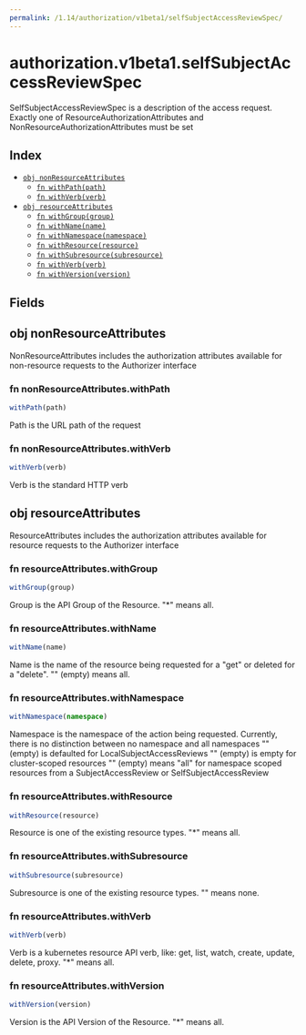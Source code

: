 ```yaml
---
permalink: /1.14/authorization/v1beta1/selfSubjectAccessReviewSpec/
---
```


# authorization.v1beta1.selfSubjectAccessReviewSpec

SelfSubjectAccessReviewSpec is a description of the access request.  Exactly one of ResourceAuthorizationAttributes and NonResourceAuthorizationAttributes must be set

## Index

* [`obj nonResourceAttributes`](#obj-nonresourceattributes)
  * [`fn withPath(path)`](#fn-nonresourceattributeswithpath)
  * [`fn withVerb(verb)`](#fn-nonresourceattributeswithverb)
* [`obj resourceAttributes`](#obj-resourceattributes)
  * [`fn withGroup(group)`](#fn-resourceattributeswithgroup)
  * [`fn withName(name)`](#fn-resourceattributeswithname)
  * [`fn withNamespace(namespace)`](#fn-resourceattributeswithnamespace)
  * [`fn withResource(resource)`](#fn-resourceattributeswithresource)
  * [`fn withSubresource(subresource)`](#fn-resourceattributeswithsubresource)
  * [`fn withVerb(verb)`](#fn-resourceattributeswithverb)
  * [`fn withVersion(version)`](#fn-resourceattributeswithversion)

## Fields

## obj nonResourceAttributes

NonResourceAttributes includes the authorization attributes available for non-resource requests to the Authorizer interface

### fn nonResourceAttributes.withPath

```ts
withPath(path)
```

Path is the URL path of the request

### fn nonResourceAttributes.withVerb

```ts
withVerb(verb)
```

Verb is the standard HTTP verb

## obj resourceAttributes

ResourceAttributes includes the authorization attributes available for resource requests to the Authorizer interface

### fn resourceAttributes.withGroup

```ts
withGroup(group)
```

Group is the API Group of the Resource.  "*" means all.

### fn resourceAttributes.withName

```ts
withName(name)
```

Name is the name of the resource being requested for a "get" or deleted for a "delete". "" (empty) means all.

### fn resourceAttributes.withNamespace

```ts
withNamespace(namespace)
```

Namespace is the namespace of the action being requested.  Currently, there is no distinction between no namespace and all namespaces "" (empty) is defaulted for LocalSubjectAccessReviews "" (empty) is empty for cluster-scoped resources "" (empty) means "all" for namespace scoped resources from a SubjectAccessReview or SelfSubjectAccessReview

### fn resourceAttributes.withResource

```ts
withResource(resource)
```

Resource is one of the existing resource types.  "*" means all.

### fn resourceAttributes.withSubresource

```ts
withSubresource(subresource)
```

Subresource is one of the existing resource types.  "" means none.

### fn resourceAttributes.withVerb

```ts
withVerb(verb)
```

Verb is a kubernetes resource API verb, like: get, list, watch, create, update, delete, proxy.  "*" means all.

### fn resourceAttributes.withVersion

```ts
withVersion(version)
```

Version is the API Version of the Resource.  "*" means all.